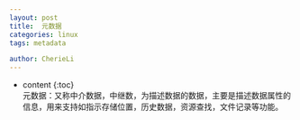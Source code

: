 ```yaml
---
layout: post  
title:  元数据  
categories: linux  
tags: metadata  

author: CherieLi  
---
```


* content
{:toc}  
元数据：又称中介数据，中继数，为描述数据的数据，主要是描述数据属性的信息，用来支持如指示存储位置，历史数据，资源查找，文件记录等功能。



